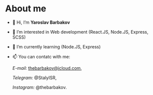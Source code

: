 About me
===========================

- 👋 Hi, I’m **Yaroslav Barbakov**
- 👀 I’m interested in Web development (React.JS, Node.JS, Express, SCSS)
- 🌱 I’m currently learning (Node.JS, Express)
- 📫 You can contatc with me:

    _E-mail:_ thebarbakov@icloud.com,

    _Telegram:_ @StalyISR,

    _Instagram:_ @thebarbakov.
